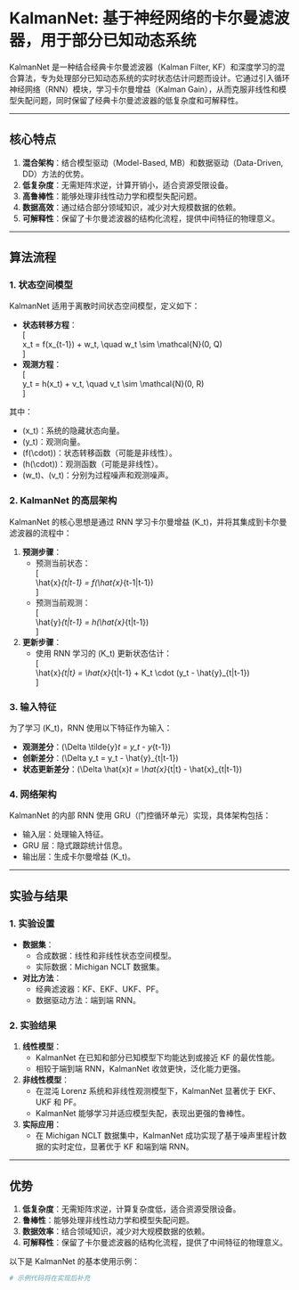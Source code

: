 # KalmanNet: 基于神经网络的卡尔曼滤波器，用于部分已知动态系统  

KalmanNet 是一种结合经典卡尔曼滤波器（Kalman Filter, KF）和深度学习的混合算法，专为处理部分已知动态系统的实时状态估计问题而设计。它通过引入循环神经网络（RNN）模块，学习卡尔曼增益（Kalman Gain），从而克服非线性和模型失配问题，同时保留了经典卡尔曼滤波器的低复杂度和可解释性。  

---  

## 核心特点  

1. **混合架构**：结合模型驱动（Model-Based, MB）和数据驱动（Data-Driven, DD）方法的优势。  
2. **低复杂度**：无需矩阵求逆，计算开销小，适合资源受限设备。  
3. **高鲁棒性**：能够处理非线性动力学和模型失配问题。  
4. **数据高效**：通过结合部分领域知识，减少对大规模数据的依赖。  
5. **可解释性**：保留了卡尔曼滤波器的结构化流程，提供中间特征的物理意义。  

---  

## 算法流程  

### 1. 状态空间模型  
KalmanNet 适用于离散时间状态空间模型，定义如下：  
- **状态转移方程**：  
  \[  
  x_t = f(x_{t-1}) + w_t, \quad w_t \sim \mathcal{N}(0, Q)  
  \]  
- **观测方程**：  
  \[  
  y_t = h(x_t) + v_t, \quad v_t \sim \mathcal{N}(0, R)  
  \]  

其中：  
- \(x_t\)：系统的隐藏状态向量。  
- \(y_t\)：观测向量。  
- \(f(\cdot)\)：状态转移函数（可能是非线性）。  
- \(h(\cdot)\)：观测函数（可能是非线性）。  
- \(w_t\)、\(v_t\)：分别为过程噪声和观测噪声。  

### 2. KalmanNet 的高层架构  
KalmanNet 的核心思想是通过 RNN 学习卡尔曼增益 \(K_t\)，并将其集成到卡尔曼滤波器的流程中：  
1. **预测步骤**：  
   - 预测当前状态：  
     \[  
     \hat{x}_{t|t-1} = f(\hat{x}_{t-1|t-1})  
     \]  
   - 预测当前观测：  
     \[  
     \hat{y}_{t|t-1} = h(\hat{x}_{t|t-1})  
     \]  
2. **更新步骤**：  
   - 使用 RNN 学习的 \(K_t\) 更新状态估计：  
     \[  
     \hat{x}_{t|t} = \hat{x}_{t|t-1} + K_t \cdot (y_t - \hat{y}_{t|t-1})  
     \]  

### 3. 输入特征  
为了学习 \(K_t\)，RNN 使用以下特征作为输入：  
- **观测差分**：\(\Delta \tilde{y}_t = y_t - y_{t-1}\)  
- **创新差分**：\(\Delta y_t = y_t - \hat{y}_{t|t-1}\)  
- **状态更新差分**：\(\Delta \hat{x}_t = \hat{x}_{t|t} - \hat{x}_{t|t-1}\)  

### 4. 网络架构  
KalmanNet 的内部 RNN 使用 GRU（门控循环单元）实现，具体架构包括：  
- 输入层：处理输入特征。  
- GRU 层：隐式跟踪统计信息。  
- 输出层：生成卡尔曼增益 \(K_t\)。  

---  

## 实验与结果  

### 1. 实验设置  
- **数据集**：  
  - 合成数据：线性和非线性状态空间模型。  
  - 实际数据：Michigan NCLT 数据集。  
- **对比方法**：  
  - 经典滤波器：KF、EKF、UKF、PF。  
  - 数据驱动方法：端到端 RNN。  

### 2. 实验结果  
1. **线性模型**：  
   - KalmanNet 在已知和部分已知模型下均能达到或接近 KF 的最优性能。  
   - 相较于端到端 RNN，KalmanNet 收敛更快，泛化能力更强。  
2. **非线性模型**：  
   - 在混沌 Lorenz 系统和非线性观测模型下，KalmanNet 显著优于 EKF、UKF 和 PF。  
   - KalmanNet 能够学习并适应模型失配，表现出更强的鲁棒性。  
3. **实际应用**：  
   - 在 Michigan NCLT 数据集中，KalmanNet 成功实现了基于噪声里程计数据的实时定位，显著优于 KF 和端到端 RNN。  

---  

## 优势  

1. **低复杂度**：无需矩阵求逆，计算复杂度低，适合资源受限设备。  
2. **鲁棒性**：能够处理非线性动力学和模型失配问题。  
3. **数据效率**：结合领域知识，减少对大规模数据的依赖。  
4. **可解释性**：保留了卡尔曼滤波器的结构化流程，提供了中间特征的物理意义。  


以下是 KalmanNet 的基本使用示例：  

```python  
# 示例代码将在实现后补充
